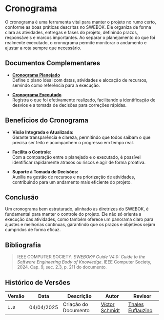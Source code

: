 # Cronograma

O cronograma é uma ferramenta vital para manter o projeto no rumo certo, conforme as boas práticas descritas no SWEBOK. Ele organiza de forma clara as atividades, entregas e fases do projeto, definindo prazos, responsáveis e marcos importantes. Ao separar o planejamento do que foi realmente executado, o cronograma permite monitorar o andamento e ajustar a rota sempre que necessário.

## Documentos Complementares

- **[Cronograma Planejado](./Base/1.5.1.1.CronogramaPlanejado.md)**  
  Define o plano ideal com datas, atividades e alocação de recursos, servindo como referência para a execução.

- **[Cronograma Executado](./Base/1.5.1.2.CronogramaExecutado.md)**  
  Registra o que foi efetivamente realizado, facilitando a identificação de desvios e a tomada de decisões para correções rápidas.

## Benefícios do Cronograma

- **Visão Integrada e Atualizada:**  
  Garante transparência e clareza, permitindo que todos saibam o que precisa ser feito e acompanhem o progresso em tempo real.

- **Facilita o Controle:**  
  Com a comparação entre o planejado e o executado, é possível identificar rapidamente atrasos ou riscos e agir de forma proativa.

- **Suporte à Tomada de Decisões:**  
  Auxilia na gestão de recursos e na priorização de atividades, contribuindo para um andamento mais eficiente do projeto.

## Conclusão

Um cronograma bem estruturado, alinhado às diretrizes do SWEBOK, é fundamental para manter o controle do projeto. Ele não só orienta a execução das atividades, como também oferece um panorama claro para ajustes e melhorias contínuas, garantindo que os prazos e objetivos sejam cumpridos de forma eficaz.

## Bibliografia

> IEEE COMPUTER SOCIETY. *SWEBOK® Guide V4.0: Guide to the Software Engineering Body of Knowledge*. IEEE Computer Society, 2024. Cap. 9, sec. 2.3, p. 211 do documento.  

## Histórico de Versões

| Versão | Data        | Descrição                | Autor                                             | Revisor |
| ------ | ----------- | ------------------------ | ------------------------------------------------- | ------- |
| `1.0`  | 04/04/2025  | Criação do Documento     | [Víctor Schmidt](https://github.com/moonshinerd)  | [Thales Euflauzino](https://github.com/thaleseuflauzino) |
